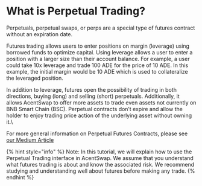 # What is Perpetual Trading?

Perpetuals, perpetual swaps, or perps are a special type of futures contract without an expiration date.

Futures trading allows users to enter positions on margin (leverage) using borrowed funds to optimize capital. Using leverage allows a user to enter a position with a larger size than their account balance. For example, a user could take 10x leverage and trade 100 ADE for the price of 10 ADE. In this example, the initial margin would be 10 ADE which is used to collateralize the leveraged position.&#x20;

In addition to leverage, futures open the possibility of trading in both directions, buying (long) and selling (short) perpetuals. Additionally, it allows AcentSwap to offer more assets to trade even assets not currently on BNB Smart Chain (BSC). Perpetual contracts don’t expire and allow the holder to enjoy trading price action of the underlying asset without owning it.\


For more general information on Perpetual Futures Contracts, please see [our Medium Article](https://medium.com/pancakeswap/launching-perpetual-trading-on-pancakeswap-a-partnership-with-apollox-b3670d4e19d4)&#x20;



{% hint style="info" %}
Note: In this tutorial, we will explain how to use the Perpetual Trading interface in AcentSwap. We assume that you understand what futures trading is about and know the associated risk. We recommend studying and understanding well about futures before making any trade.
{% endhint %}

